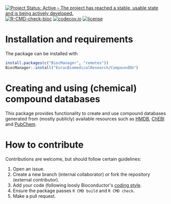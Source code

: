 [![Project Status: Active – The project has reached a stable, usable state and is being actively developed.](https://www.repostatus.org/badges/latest/active.svg)](https://www.repostatus.org/#active)
[![R-CMD-check-bioc](https://github.com/EuracBiomedicalResearch/CompoundDb/workflows/R-CMD-check-bioc/badge.svg)](https://github.com/EuracBiomedicalResearch/CompoundDb/actions?query=workflow%3AR-CMD-check-bioc)
[![codecov.io](https://codecov.io/github/EuracBiomedicalResearch/CompoundDb/coverage.svg?branch=master)](https://codecov.io/github/EuracBiomedicalResearch/CompoundDb?branch=master)
[![license](https://img.shields.io/badge/license-Artistic--2.0-brightgreen.svg)](https://opensource.org/licenses/Artistic-2.0)

# Installation and requirements

The package can be installed with

```r
install.packages(c("BiocManager", "remotes"))
BiocManager::install("EuracBiomedicalResearch/CompoundDb")
```

# Creating and using (chemical) compound databases

This package provides functionality to create and use compound databases
generated from (mostly publicly) available resources such as
[HMDB](http://www.hmdb.ca), [ChEBI](https://www.ebi.ac.uk/chebi/) and [PubChem](https://pubchem.ncbi.nlm.nih.gov).

# How to contribute

Contributions are welcome, but should follow certain guidelines:
1) Open an issue.
2) Create a new branch (internal collaborator) or fork the repository (external
contributor).
3) Add your code (following loosly Bioconductor's [coding
style](http://bioconductor.org/developers/how-to/coding-style/).
4) Ensure the package passes `R CMD build` and `R CMD check`.
5) Make a pull request.
